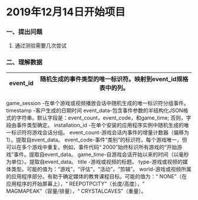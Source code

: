 # 2019年12月14日开始项目
### 一、提出问题
1. 通过测验需要几次尝试

### 二、理解数据
|  event_id |  随机生成的事件类型的唯一标识符。映射到event_id规格表中的列。 |
|  -------|  ------- |
game_session -在单个游戏或视频播放会话中随机生成的唯一标识符分组事件。
timestamp -客户生成的日期时间
event_data-包含事件参数的半结构化JSON格式的字符串。默认字段是：event_count，event_code，和game_time; 否则，字段由事件类型确定。
installation_id -在单个安装的应用程序实例中随机生成的唯一标识符将游戏会话分组。
event_count-游戏会话内事件的增量计数器（偏移为1）。提取自event_data。
event_code-事件“类别”的标识符。每个游戏唯一，但可以在多个游戏中重复。例如，事件代码“ 2000”始终标识所有游戏的“开始游戏”事件。提取自event_data。
game_time-自游戏会话开始以来的时间（以毫秒为单位）。提取自event_data。
title -游戏或视频的标题。
type-游戏或视频的媒体类型。可能的值为：“游戏”，“评估”，“活动”，“剪辑”。
world-游戏或视频所属的应用程序部分。有助于确定媒体的教育课程目标。可能的值为：“ NONE”（在应用程序的开始屏幕上），“ REEPOTPCITY”（长度/高度），“ MAGMAPEAK”（容量/排量），“ CRYSTALCAVES”（重量）。
